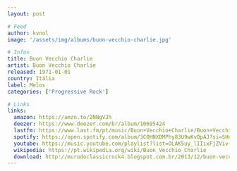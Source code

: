 ```yaml
---
layout: post

# Feed
author: kvnol
image: '/assets/img/albums/buon-vecchio-charlie.jpg'

# Infos
title: Buon Vecchio Charlie
artist: Buon Vecchio Charlie
released: 1971-01-01
country: Itália
label: Melos
categories: ['Progressive Rock']

# Links
links:
  amazon: https://amzn.to/2NNgVJh
  deezer: https://www.deezer.com/br/album/10695424
  lastfm: https://www.last.fm/pt/music/Buon+Vecchio+Charlie/Buon+Vecchio+Charlie
  spotify: https://open.spotify.com/album/3COHNXDMPhy83U9wKvOpAJ?si=SHdZLSBtSCaeQDvLMHi3fQ
  youtube: https://music.youtube.com/playlist?list=OLAK5uy_lIIixFjZViv-M_DwYlmXChW-zE5OWiOd4
  wikipedia: https://pt.wikipedia.org/wiki/Buon_Vecchio_Charlie
  download: http://murodoclassicrock4.blogspot.com.br/2013/12/buon-vecchio-charlie-1972.html
---
```

